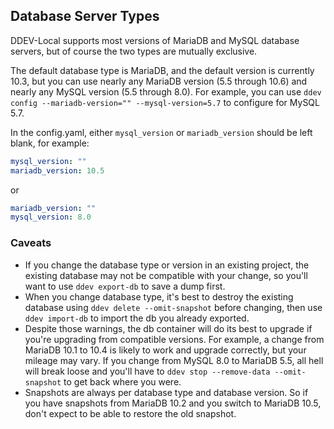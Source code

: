 ## Database Server Types

DDEV-Local supports most versions of MariaDB and MySQL database servers, but of course the two types are mutually exclusive.

The default database type is MariaDB, and the default version is currently 10.3, but you can use nearly any MariaDB version (5.5 through 10.6) and nearly any MySQL version (5.5 through 8.0). For example, you can use `ddev config --mariadb-version="" --mysql-version=5.7` to configure for MySQL 5.7.

In the config.yaml, either `mysql_version` or `mariadb_version` should be left blank, for example:

```yaml
mysql_version: ""
mariadb_version: 10.5
```

or

```yaml
mariadb_version: ""
mysql_version: 8.0
```

### Caveats

* If you change the database type or version in an existing project, the existing database may not be compatible with your change, so you'll want to use `ddev export-db` to save a dump first.
* When you change database type, it's best to destroy the existing database using `ddev delete --omit-snapshot` before changing, then use `ddev import-db` to import the db you already exported.
* Despite those warnings, the db container will do its best to upgrade if you're upgrading from compatible versions. For example, a change from MariaDB 10.1 to 10.4 is likely to work and upgrade correctly, but your mileage may vary. If you change from MySQL 8.0 to MariaDB 5.5, all hell will break loose and you'll have to `ddev stop --remove-data --omit-snapshot` to get back where you were.
* Snapshots are always per database type and database version. So if you have snapshots from MariaDB 10.2 and you switch to MariaDB 10.5, don't expect to be able to restore the old snapshot.
